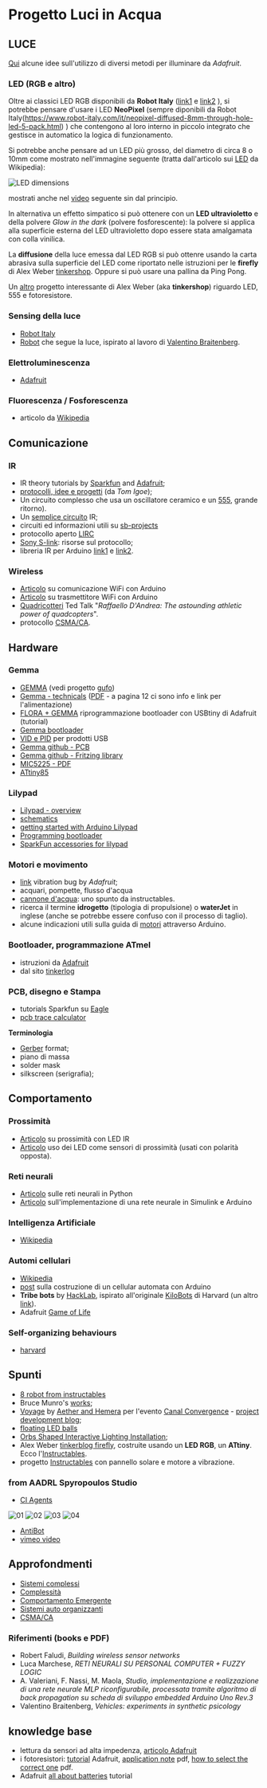 # Progetto Luci in Acqua
 
## LUCE

[Qui](https://learn.adafruit.com/lets-put-leds-in-things/soldering?view=all) alcune idee sull'utilizzo di diversi metodi per illuminare da _Adafruit_.

### LED (RGB e altro)

Oltre ai classici LED RGB disponibili da **Robot Italy** ([link1](http://www.robot-italy.com/en/neopixel-jewel-7-x-ws2812-5050-rgb-led-with-integrated-drivers.html) e [link2](http://www.robot-italy.com/en/2549-addressable-rgb-60-led-strip-5v-1m-ws2812b.html) ), si potrebbe pensare d'usare i LED **NeoPixel** (sempre diponibili da Robot Italy(https://www.robot-italy.com/it/neopixel-diffused-8mm-through-hole-led-5-pack.html) ) che contengono al loro interno in piccolo integrato che gestisce in automatico la logica di funzionamento.

Si potrebbe anche pensare ad un LED più grosso, del diametro di circa 8 o 10mm come mostrato nell'immagine seguente (tratta dall'articolo sui [LED](https://en.wikipedia.org/wiki/Light-emitting_diode) da Wikipedia):

![LED dimensions](https://upload.wikimedia.org/wikipedia/commons/c/c0/LEDs_8_5_3mm.JPG)

mostrati anche nel [video](https://www.youtube.com/embed/meGADsCt-Tk) seguente sin dal principio.

In alternativa un effetto simpatico si può ottenere con un **LED ultravioletto** e della polvere _Glow in the dark_ (polvere fosforescente): la polvere si applica alla superficie esterna del LED ultravioletto dopo essere stata amalgamata con colla vinilica.

La **diffusione** della luce emessa dal LED RGB si può ottenre usando la carta abrasiva sulla superficie del LED come riportato nelle istruzioni per le **firefly** di Alex Weber [tinkershop](https://tinkerlog.com/howto/synchronizing-firefly-how-to/). Oppure si può usare una pallina da Ping Pong.

Un [altro](https://tinkerlog.com/howto/programmable-led/) progetto interessante di Alex Weber (aka **tinkershop**) riguardo LED, 555 e fotoresistore.

### Sensing della luce

* [Robot Italy](http://www.robot-italy.com/it/catalogsearch/result/?q=TCS34725)
* [Robot](https://tinkerlog.com/2009/04/18/arduino-powered-braitenberg-vehicle/) che segue la luce, ispirato al lavoro di [Valentino Braitenberg](https://en.wikipedia.org/wiki/Valentino_Braitenberg).

### Elettroluminescenza

* [Adafruit](https://learn.adafruit.com/el-wire/soldering-to-el-wire)

### Fluorescenza / Fosforescenza

* articolo da [Wikipedia](https://en.wikipedia.org/wiki/Phosphorescence)

## Comunicazione

### IR

* IR theory tutorials by [Sparkfun](https://learn.sparkfun.com/tutorials/ir-communication) and [Adafruit](https://learn.adafruit.com/ir-sensor/overview);
* [protocolli, idee e progetti](http://www.epanorama.net/links/irremote.html) (da _Tom Igoe_);
* Un circuito complesso che usa un oscillatore ceramico e un [555](http://www.robotroom.com/Infrared555.html), grande ritorno). 
* Un [semplice circuito](http://www.reconnsworld.com/ir_ultrasonic_basicirdetectemit.html) IR;
* circuiti ed informazioni utili su [sb-projects](http://www.sbprojects.com/knowledge/ir/index.php)
* protocollo aperto [LIRC](http://www.lirc.org/)
* [Sony S-link](http://www.brian-patti.com/s-link/): risorse sul protocollo;
* libreria IR per Arduino [link1](https://github.com/z3t0/Arduino-IRremote) e [link2](http://z3t0.github.io/Arduino-IRremote/).

### Wireless

* [Articolo](http://ismanettoneblog.altervista.org/blog/lezione-12-comunicazioni-wireless-low-cost-arduino/?doing_wp_cron=1484755254.4665460586547851562500) su comunicazione WiFi con Arduino 
* [Articolo](http://pezzato.net/2013/07/arduino-wireless-economico-con-nrf24l01-plus.html) su trasmettitore WiFi con Arduino 
* [Quadricotteri](http://www.ted.com/talks/raffaello_d_andrea_the_astounding_athletic_power_of_quadcopters) Ted Talk "_Raffaello D'Andrea: The astounding athletic power of quadcopters_".
* protocollo [CSMA/CA](https://it.wikipedia.org/wiki/CSMA/CA).

## Hardware

### Gemma
* [GEMMA](https://www.adafruit.com/gemma) (vedi progetto [gufo](https://learn.adafruit.com/chirping-plush-owl-toy?embeds=allow))
* [Gemma - technicals](https://learn.adafruit.com/introducing-gemma/downloads) ([PDF](https://cdn-learn.adafruit.com/downloads/pdf/introducing-gemma.pdf) - a pagina 12 ci sono info e link per l'alimentazione)
* [FLORA + GEMMA](https://learn.adafruit.com/flora-and-gemma-isp) riprogrammazione bootloader con USBtiny di Adafruit (tutorial)
* [Gemma bootloader](https://github.com/adafruit/Adafruit-Trinket-Gemma-Bootloader)
* [VID e PID](http://www.usb.org/developers/vendor/) per prodotti USB
* [Gemma github - PCB](https://github.com/adafruit/Adafruit-Gemma-PCB)
* [Gemma github - Fritzing library](https://github.com/adafruit/Fritzing-Library)
* [MIC5225 - PDF](https://cdn-learn.adafruit.com/assets/assets/000/010/775/original/mic5225.pdf)
* [ATtiny85](http://www.atmel.com/devices/attiny85.aspx)

### Lilypad
* [Lilypad - overview](https://www.arduino.cc/en/Main/ArduinoBoardLilyPad)
* [schematics](https://www.arduino.cc/en/uploads/Main/LilyPad_schematic_v18.pdf)
* [getting started with Arduino Lilypad](https://www.arduino.cc/en/Guide/ArduinoLilyPad)
* [Programming bootloader](https://www.arduino.cc/en/Hacking/Programmer)
* [SparkFun accessories for lilypad](https://www.sparkfun.com/categories/135)

### Motori e movimento

* [link](https://learn.adafruit.com/vibro-bugz/materials?view=all) vibration bug by _Adafruit_;
* acquari, pompette, flusso d'acqua
* [cannone d'acqua](http://www.instructables.com/id/Squirt/): uno spunto da instructables.
* ricerca il termine **idrogetto** (tipologia di propulsione) o **waterJet** in inglese (anche se potrebbe essere confuso con il processo di taglio).
* alcune indicazioni utili sulla guida di [motori](http://www.thebox.myzen.co.uk/Workshop/Motors_1.html) attraverso Arduino.

### Bootloader, programmazione ATmel

* istruzioni da [Adafruit](https://learn.adafruit.com/usbtinyisp?view=all)
* dal sito [tinkerlog](https://tinkerlog.com/2009/06/18/microcontroller-cheat-sheet/)

### PCB, disegno e Stampa

* tutorials Sparkfun su [Eagle](https://www.sparkfun.com/search/results?term=eagle)
* [pcb trace calculator](http://circuitcalculator.com/wordpress/2006/01/31/pcb-trace-width-calculator/)

**Terminologia**

* [Gerber](https://en.wikipedia.org/wiki/Gerber_format) format;
* piano di massa
* solder mask
* silkscreen (serigrafia);

## Comportamento

### Prossimità

* [Articolo](http://www.gioblu.com/tutorials/sensori/176-sensore-ir-led-arduino-processing) su prossimità con LED IR
* [Articolo](http://www.gioblu.com/tutorials/sensori/59-sensore-prossimita-led) uso dei LED come sensori di prossimità (usati con polarità opposta).

### Reti neurali

* [Articolo](http://digitaljunky.io/playing-around-with-neural-networks-python-version/) sulle reti neurali in Python
* [Articolo](http://it.emcelettronica.com/?s=rete) sull'implementazione di una rete neurale in Simulink e Arduino

### Intelligenza Artificiale

* [Wikipedia](https://it.wikipedia.org/wiki/Intelligenza_artificiale)

### Automi cellulari

* [Wikipedia](https://it.wikipedia.org/wiki/Automa_cellulare)
* [post](https://blog.arduino.cc/2016/03/07/an-arduino-based-cellular-automata-with-oled-monitor/) sulla costruzione di un cellular automata con Arduino
* **Tribe bots** by [HackLab](http://dev.hacklabterni.org/projects/tribebot), ispirato all'originale [KiloBots](http://www.eecs.harvard.edu/ssr/projects/progSA/kilobot.html) di Harvard (un altro [link](https://www.kilobotics.com/)).
* Adafruit [Game of Life](https://learn.adafruit.com/game-of-life/preparation?embeds=allow&view=all)

### Self-organizing behaviours

* [harvard](http://www.eecs.harvard.edu/ssr/publications/)

## Spunti

* [8 robot from instructables](http://www.instructables.com/id/8-Simple-Robots-for-Beginners/)
* Bruce Munro's [works](http://www.brucemunro.co.uk/work/installations/);
* [Voyage](http://www.scottsdalepublicart.org/temporary-art/voyage) by [Aether and Hemera](http://www.aether-hemera.com/) per l'evento [Canal Convergence](http://scottsdalepublicart.org/events/canal-convergence-water-art-light-cycle-2#artists) - [project development blog](http://www.aether-hemera.com/Blog/2012/12/19?Id=Voyage__a_journey_into_imagination);
* [floating LED balls](http://www.catinwater.com/2012/09/04/100000-led-balls-floating-down-a-river-in-japan/)
* [Orbs Shaped Interactive Lighting Installation](http://forum.xcitefun.net/orbs-shaped-interactive-lighting-installation-t53441.html);
* Alex Weber [tinkerblog firefly](https://tinkerlog.com/howto/synchronizing-firefly-how-to/), costruite usando un **LED RGB**, un **ATtiny**. Ecco l'[Instructables](http://www.instructables.com/id/Synchronizing-Fireflies/).
* progetto [Instructables](http://www.instructables.com/id/Supercapacitor-Vibrobot/) con pannello solare e motore a vibrazione.

### from AADRL Spyropoulos Studio
* [CI Agents](http://drl.aaschool.ac.uk/portfolio/c-i-agents-2/)

![01](http://drl.aaschool.ac.uk/wp-content/uploads/2013/06/04-CIAgents.jpg)
![02](http://drl.aaschool.ac.uk/portfolio/c-i-agents-2/)
![03](http://drl.aaschool.ac.uk/wp-content/uploads/2013/06/01-CIAgents.jpg)
![04](http://drl.aaschool.ac.uk/wp-content/uploads/2013/06/05-CIAgents.jpg)

* [AntiBot](http://drl.aaschool.ac.uk/portfolio/anti-bot/)
* [vimeo video](https://vimeo.com/134977004)

## Approfondmenti

* [Sistemi complessi](https://it.wikipedia.org/wiki/Sistema_complesso)
* [Complessità](https://it.wikipedia.org/wiki/Epistemologia_della_complessit%C3%A0)
* [Comportamento Emergente](https://it.wikipedia.org/wiki/Comportamento_emergente)
* [Sistemi auto organizzanti](https://en.wikipedia.org/wiki/Self-organization)
* [CSMA/CA](https://en.wikipedia.org/wiki/Carrier_Sense_Multiple_Access)

### Riferimenti (books e PDF)

* Robert Faludi, *Building wireless sensor networks*
* Luca Marchese, *RETI NEURALI SU PERSONAL COMPUTER + FUZZY LOGIC*
* A. Valeriani, F. Nassi, M. Maola, *Studio, implementazione e realizzazione di una rete neurale MLP riconfigurabile, processata tramite algoritmo di back propagation su scheda di sviluppo embedded Arduino Uno Rev.3*
* Valentino Braitenberg, *Vehicles: experiments in synthetic psicology*

## knowledge base

* lettura da sensori ad alta impedenza, [articolo Adafruit](https://blog.adafruit.com/2010/01/29/how-to-multiplex-analog-readings-what-can-go-wrong-with-high-impedance-sensors-and-how-to-fix-it/)
* i fotoresistori: [tutorial](https://learn.adafruit.com/photocells/overview) Adafruit, [application note](https://cdn-learn.adafruit.com/assets/assets/000/010/129/original/APP_PhotocellIntroduction.pdf) pdf, [how to select the correct one](https://cdn-learn.adafruit.com/assets/assets/000/010/130/original/gde_photocellselecting.pdf) pdf.
* Adafruit [all about batteries](https://learn.adafruit.com/all-about-batteries/overview) tutorial
